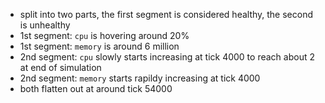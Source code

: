 - split into two parts, the first segment is considered healthy, the second is unhealthy
- 1st segment: `cpu` is hovering around 20%
- 1st segment: `memory` is around 6 million
- 2nd segment: `cpu` slowly starts increasing at tick 4000 to reach about 2 at end of simulation
- 2nd segment: `memory` starts rapildy increasing at tick 4000
- both flatten out at around tick 54000
